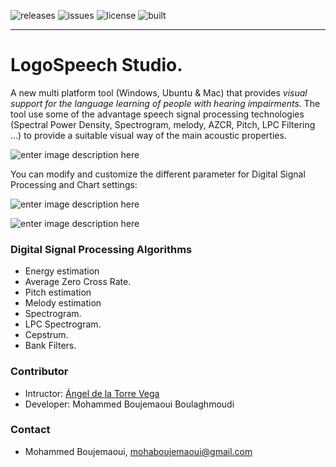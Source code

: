 ![releases](https://img.shields.io/github/tag/mohabouje/logospeech-studio.svg)
![issues](https://img.shields.io/github/issues/mohabouje/logospeech-studio.svg)
![license](https://img.shields.io/github/license/mohabouje/logospeech-studio.svg)
![built](https://img.shields.io/badge/built%20with-Qt/C++-6f62ba.svg)

***

# LogoSpeech Studio. #

A new multi platform tool (Windows, Ubuntu \& Mac) that provides *visual support for the language learning of people with hearing impairments.* The tool use some of the  advantage speech signal processing technologies (Spectral Power Density, Spectrogram, melody, AZCR, Pitch, LPC Filtering ...)  to provide a suitable visual way of the main acoustic properties.

![enter image description here](https://lh3.googleusercontent.com/-5-k2re4TaqE/WWU6Ajo28pI/AAAAAAAAA_U/zH56u1Dy6EA-Uubd01vGX72xHLvxspgswCLcBGAs/s0/Screenshot_20170711_224831.png "Screenshot_20170711_224831.png")

You can modify and customize the different parameter for Digital Signal Processing and Chart settings:

![enter image description here](https://lh3.googleusercontent.com/-DxCkq9khhyY/WWU6a4fHE3I/AAAAAAAAA_s/g4URkmUhJBQNlUmGrLtu6J2NB7fl91tlACLcBGAs/s0/Screenshot_20170711_225119.png "Screenshot_20170711_225119.png")

![enter image description here](https://lh3.googleusercontent.com/-Fbs1Gfas-Vc/WWU6e8wiqmI/AAAAAAAAA_0/JV5996KE3AcgMOsjlyworgwMbDeg6-TdQCLcBGAs/s0/Screenshot_20170711_225134.png "Screenshot_20170711_225134.png")


### Digital Signal Processing Algorithms

* Energy estimation
* Average Zero Cross Rate.
* Pitch estimation
* Melody estimation
* Spectrogram.
* LPC Spectrogram.
* Cepstrum.
* Bank Filters.


### Contributor ###

* Intructor: [Ángel de la Torre Vega](http://dtstc.ugr.es/~atv/Paginas/personal.html)
* Developer: Mohammed Boujemaoui Boulaghmoudi 

### Contact ###

* Mohammed Boujemaoui, [mohaboujemaoui@gmail.com](mailto:mohaboujemaoui@gmail.com)



